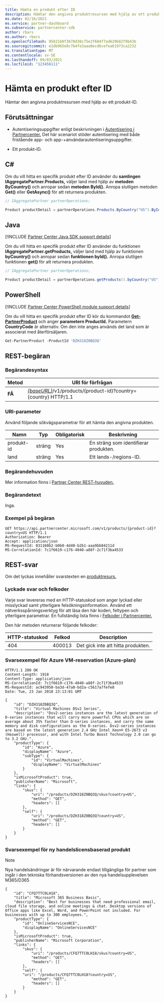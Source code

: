 ```yaml
---
title: Hämta en produkt efter ID
description: Hämtar den angivna produktresursen med hjälp av ett produkt-ID.
ms.date: 02/16/2021
ms.service: partner-dashboard
ms.subservice: partnercenter-sdk
author: rbars
ms.author: rbars
ms.openlocfilehash: 95821b0f3678d38c75e2f684f7ad629b82f9b43b
ms.sourcegitcommit: e1db965e8c7b4fe3aaa0ecd6cefea61973ca2232
ms.translationtype: MT
ms.contentlocale: sv-SE
ms.lasthandoff: 09/03/2021
ms.locfileid: "123456111"
---
```

# <a name="get-a-product-by-id"></a>Hämta en produkt efter ID

Hämtar den angivna produktresursen med hjälp av ett produkt-ID.

## <a name="prerequisites"></a>Förutsättningar

- Autentiseringsuppgifter enligt beskrivningen i [Autentisering i Partnercenter.](partner-center-authentication.md) Det här scenariot stöder autentisering med både fristående app- och app-+användarautentiseringsuppgifter.

- Ett produkt-ID.

## <a name="c"></a>C\#

Om du vill hitta en specifik produkt efter ID använder du **samlingen IAggregatePartner.Products,** väljer land med hjälp av **metoden ByCountry()** och anropar sedan **metoden ById().** Anropa slutligen metoden **Get()** eller **GetAsync()** för att returnera produkten.

```csharp
// IAggregatePartner partnerOperations;

Product productDetail = partnerOperations.Products.ByCountry("US").ById("DZH318Z0BQ3Q").Get();
```

## <a name="java"></a>Java

[!INCLUDE [Partner Center Java SDK support details](<../includes/java-sdk-support.md>)]

Om du vill hitta en specifik produkt efter ID använder du funktionen **IAggregatePartner.getProducts,** väljer land med hjälp av funktionen **byCountry()** och anropar sedan **funktionen byId().** Anropa slutligen funktionen **get()** för att returnera produkten.

```java
// IAggregatePartner partnerOperations;

Product productDetail = partnerOperations.getProducts().byCountry("US").byId("DZH318Z0BQ3Q").get();
```

## <a name="powershell"></a>PowerShell

[!INCLUDE [Partner Center PowerShell module support details](<../includes/powershell-module-support.md>)]

Om du vill hitta en specifik produkt efter ID kör du kommandot [**Get-PartnerProduct**](https://github.com/Microsoft/Partner-Center-PowerShell/blob/master/docs/help/Get-PartnerProduct.md) och anger **parametern ProductId.** Parametern **CountryCode** är alternativ. Om den inte anges används det land som är associerat med återförsäljaren.

```powershell
Get-PartnerProduct -ProductId 'DZH318Z0BQ3Q'
```

## <a name="rest-request"></a>REST-begäran

### <a name="request-syntax"></a>Begärandesyntax

| Metod  | URI för förfrågan                                                                                   |
|---------|-----------------------------------------------------------------------------------------------|
| **FÅ** | [*{baseURL}*](partner-center-rest-urls.md)/v1/products/{product-id}?country={country} HTTP/1.1  |

### <a name="uri-parameter"></a>URI-parameter

Använd följande sökvägsparametrar för att hämta den angivna produkten.

| Namn                   | Typ     | Obligatorisk | Beskrivning                                                     |
|------------------------|----------|----------|-----------------------------------------------------------------|
| produkt-id             | sträng   | Yes      | En sträng som identifierar produkten.                           |
| land                | sträng   | Yes      | Ett lands-/regions-ID.                                            |

### <a name="request-headers"></a>Begärandehuvuden

Mer information finns i [Partner Center REST-huvuden.](headers.md)

### <a name="request-body"></a>Begärandetext

Inga.

### <a name="request-example"></a>Exempel på begäran

```http
GET https://api.partnercenter.microsoft.com/v1/products/{product-id}?country=US HTTP/1.1
Authorization: Bearer
Accept: application/json
MS-RequestId: 031160b2-b0b0-4d40-b2b1-aaa9bb84211d
MS-CorrelationId: 7c1f6619-c176-4040-a88f-2c71f3ba4533
```

## <a name="rest-response"></a>REST-svar

Om det lyckas innehåller svarstexten en [produktresurs.](product-resources.md#product)

### <a name="response-success-and-error-codes"></a>Lyckade svar och felkoder

Varje svar levereras med en HTTP-statuskod som anger lyckad eller misslyckad samt ytterligare felsökningsinformation. Använd ett nätverksspårningsverktyg för att läsa den här koden, feltypen och ytterligare parametrar. En fullständig lista finns i [Felkoder i Partnercenter.](error-codes.md)

Den här metoden returnerar följande felkoder:

| HTTP-statuskod     | Felkod   | Description                                                                |
|----------------------|--------------|----------------------------------------------------------------------------|
| 404                  | 400013       | Det gick inte att hitta produkten.                                                     |

### <a name="response-example-for-azure-vm-reservation-azure-plan"></a>Svarsexempel för Azure VM-reservation (Azure-plan)

```http
HTTP/1.1 200 OK
Content-Length: 1918
Content-Type: application/json
MS-CorrelationId: 7c1f6619-c176-4040-a88f-2c71f3ba4533
MS-RequestId: ac943950-ba3d-47a0-bd2a-c5617a7fefe8
Date: Tue, 23 Jan 2018 23:13:01 GMT

{
    "id": "DZH318Z0BQ3Q",
    "title": "Virtual Machines DSv2 Series",
    "description": "Dsv2-series instances are the latest generation of D-series instances that will carry more powerful CPUs which are on average about 35% faster than D-series instances, and carry the same memory and disk configurations as the D-series. Dsv2-series instances are based on the latest generation 2.4 GHz Intel Xeon® E5-2673 v3 (Haswell) processor, and with Intel Turbo Boost Technology 2.0 can go to 3.2 GHz.",
    "productType": {
        "id": "Azure",
        "displayName": "Azure",
        "subType": {
            "id": "VirtualMachines",
            "displayName": "VirtualMachines"
        }
    },
    "isMicrosoftProduct": true,
    "publisherName": "Microsoft",
    "links": {
        "skus": {
            "uri": "/products/DZH318Z0BQ3Q/skus?country=US",
            "method": "GET",
            "headers": []
        },
        "self": {
            "uri": "/products/DZH318Z0BQ3Q?country=US",
            "method": "GET",
            "headers": []
        }
    }
}
```
### <a name="response-example-for-new-commerce-license-based-product"></a>Svarsexempel för ny handelslicensbaserad produkt

> [!Note] 
> Nya handelsändringar är för närvarande endast tillgängliga för partner som ingår i den tekniska förhandsversionen av den nya handelsupplevelsen M365/D365

```http
{
    "id": "CFQ7TTC0LH18",
    "title": "Microsoft 365 Business Basic",
    "description": "Best for businesses that need professional email, cloud file storage, and online meetings & chat. Desktop versions of Office apps like Excel, Word, and PowerPoint not included. For businesses with up to 300 employees.",
    "productType": {
        "id": "OnlineServicesNCE",
        "displayName": "OnlineServicesNCE"
    },
    "isMicrosoftProduct": true,
    "publisherName": "Microsoft Corporation",
    "links": {
        "skus": {
            "uri": "/products/CFQ7TTC0LH18/skus?country=US",
            "method": "GET",
            "headers": []
        },
        "self": {
        "uri": "/products/CFQ7TTC0LH18?country=US",
            "method": "GET",
            "headers": []
        }
    }
}
```
